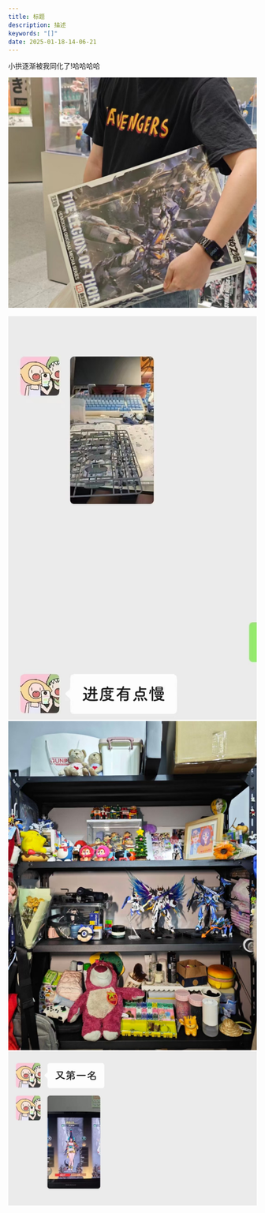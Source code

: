 ```yaml
---
title: 标题
description: 描述
keywords: "[]"
date: 2025-01-18-14-06-21
---
```



小拱逐渐被我同化了!哈哈哈哈

![](../imgs/mmexport1737180296400.jpg)

![](../imgs/mmexport1737180315028.jpg)
![](../imgs/mmexport1737180321432.jpg)
![](../imgs/mmexport1737180317998.jpg)